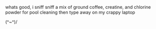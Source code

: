 whats good, i sniff sniff a mix of ground coffee, creatine, and chlorine powder for pool cleaning then type away on my crappy laptop

\(^~^)/
